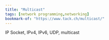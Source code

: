 ```yaml
---
title: "Multicast"
tags: [network programming,networking]
bookmark-of: "https://www.tack.ch/multicast/"
---
```

IP Socket, IPv4, IPv6, UDP, multicast